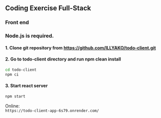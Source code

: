 ## Coding Exercise Full-Stack

### Front end

### Node.js is required.

#### 1. Clone git repository from https://github.com/ILLYAKO/todo-client.git

#### 2. Go to todo-client directory and run npm clean install

```Bash
cd todo-client
npm ci
```

#### 3. Start react server

```Bash
npm start
```

Online:<br/>
`https://todo-client-app-6s79.onrender.com/`